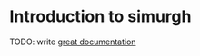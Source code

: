 # Introduction to simurgh

TODO: write [great documentation](http://jacobian.org/writing/what-to-write/)
